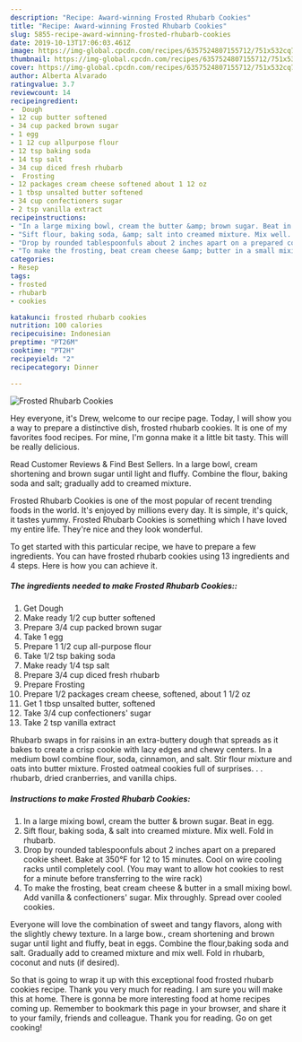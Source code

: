 ```yaml
---
description: "Recipe: Award-winning Frosted Rhubarb Cookies"
title: "Recipe: Award-winning Frosted Rhubarb Cookies"
slug: 5855-recipe-award-winning-frosted-rhubarb-cookies
date: 2019-10-13T17:06:03.461Z
image: https://img-global.cpcdn.com/recipes/6357524807155712/751x532cq70/frosted-rhubarb-cookies-recipe-main-photo.jpg
thumbnail: https://img-global.cpcdn.com/recipes/6357524807155712/751x532cq70/frosted-rhubarb-cookies-recipe-main-photo.jpg
cover: https://img-global.cpcdn.com/recipes/6357524807155712/751x532cq70/frosted-rhubarb-cookies-recipe-main-photo.jpg
author: Alberta Alvarado
ratingvalue: 3.7
reviewcount: 14
recipeingredient:
-  Dough
- 12 cup butter softened
- 34 cup packed brown sugar
- 1 egg
- 1 12 cup allpurpose flour
- 12 tsp baking soda
- 14 tsp salt
- 34 cup diced fresh rhubarb
-  Frosting
- 12 packages cream cheese softened about 1 12 oz
- 1 tbsp unsalted butter softened
- 34 cup confectioners sugar
- 2 tsp vanilla extract
recipeinstructions:
- "In a large mixing bowl, cream the butter &amp; brown sugar. Beat in egg."
- "Sift flour, baking soda, &amp; salt into creamed mixture. Mix well. Fold in rhubarb."
- "Drop by rounded tablespoonfuls about 2 inches apart on a prepared cookie sheet. Bake at 350°F for 12 to 15 minutes. Cool on wire cooling racks until completely cool. (You may want to allow hot cookies to rest for a minute before transferring to the wire rack)"
- "To make the frosting, beat cream cheese &amp; butter in a small mixing bowl. Add vanilla &amp; confectioners&#39; sugar. Mix throughly. Spread over cooled cookies."
categories:
- Resep
tags:
- frosted
- rhubarb
- cookies

katakunci: frosted rhubarb cookies
nutrition: 100 calories
recipecuisine: Indonesian
preptime: "PT26M"
cooktime: "PT2H"
recipeyield: "2"
recipecategory: Dinner

---
```



![Frosted Rhubarb Cookies](https://img-global.cpcdn.com/recipes/6357524807155712/751x532cq70/frosted-rhubarb-cookies-recipe-main-photo.jpg)

Hey everyone, it's Drew, welcome to our recipe page. Today, I will show you a way to prepare a distinctive dish, frosted rhubarb cookies. It is one of my favorites food recipes. For mine, I'm gonna make it a little bit tasty. This will be really delicious.

Read Customer Reviews &amp; Find Best Sellers. In a large bowl, cream shortening and brown sugar until light and fluffy. Combine the flour, baking soda and salt; gradually add to creamed mixture.

Frosted Rhubarb Cookies is one of the most popular of recent trending foods in the world. It's enjoyed by millions every day. It is simple, it's quick, it tastes yummy. Frosted Rhubarb Cookies is something which I have loved my entire life. They're nice and they look wonderful.


To get started with this particular recipe, we have to prepare a few ingredients. You can have frosted rhubarb cookies using 13 ingredients and 4 steps. Here is how you can achieve it.

##### The ingredients needed to make Frosted Rhubarb Cookies::

1. Get  Dough
1. Make ready 1/2 cup butter softened
1. Prepare 3/4 cup packed brown sugar
1. Take 1 egg
1. Prepare 1 1/2 cup all-purpose flour
1. Take 1/2 tsp baking soda
1. Make ready 1/4 tsp salt
1. Prepare 3/4 cup diced fresh rhubarb
1. Prepare  Frosting
1. Prepare 1/2 packages cream cheese, softened, about 1 1/2 oz
1. Get 1 tbsp unsalted butter, softened
1. Take 3/4 cup confectioners&#39; sugar
1. Take 2 tsp vanilla extract


Rhubarb swaps in for raisins in an extra-buttery dough that spreads as it bakes to create a crisp cookie with lacy edges and chewy centers. In a medium bowl combine flour, soda, cinnamon, and salt. Stir flour mixture and oats into butter mixture. Frosted oatmeal cookies full of surprises. . . rhubarb, dried cranberries, and vanilla chips. 

##### Instructions to make Frosted Rhubarb Cookies:

1. In a large mixing bowl, cream the butter &amp; brown sugar. Beat in egg.
1. Sift flour, baking soda, &amp; salt into creamed mixture. Mix well. Fold in rhubarb.
1. Drop by rounded tablespoonfuls about 2 inches apart on a prepared cookie sheet. Bake at 350°F for 12 to 15 minutes. Cool on wire cooling racks until completely cool. (You may want to allow hot cookies to rest for a minute before transferring to the wire rack)
1. To make the frosting, beat cream cheese &amp; butter in a small mixing bowl. Add vanilla &amp; confectioners&#39; sugar. Mix throughly. Spread over cooled cookies.


Everyone will love the combination of sweet and tangy flavors, along with the slightly chewy texture. In a large bow., cream shortening and brown sugar until light and fluffy, beat in eggs. Combine the flour,baking soda and salt. Gradually add to creamed mixture and mix well. Fold in rhubarb, coconut and nuts (if desired). 

So that is going to wrap it up with this exceptional food frosted rhubarb cookies recipe. Thank you very much for reading. I am sure you will make this at home. There is gonna be more interesting food at home recipes coming up. Remember to bookmark this page in your browser, and share it to your family, friends and colleague. Thank you for reading. Go on get cooking!
